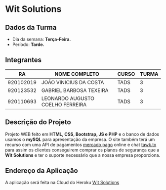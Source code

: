 # **Wit Solutions**

## Dados da Turma
* Dia da semana: **Terça-Feira.**
* Período: **Tarde.**

## Integrantes
| RA   | NOME COMPLETO | CURSO | TURMA |
|------|---------------|-------|-------|
| 920102019 | JOÃO VINICIUS DA COSTA  | TADS | 3    |
| 920123532 | GABRIEL BARBOSA TEXEIRA | TADS | 3    |
| 920110693 | LEONARDO AUGUSTO COELHO FERREIRA  | TADS | 3    |

## Descrição do Projeto
Projeto WEB feito em **HTML, CSS, Bootstrap, JS e PHP** e o banco de dados usamos o **mySQL** para apresentação da empresa. O site também terá um recurso com uma API de pagamentos [mercado pago](https://www.mercadopago.com.br/developers/pt/guides) online e chat [tawk.to](http://tawk.to/) para assim os clientes conseguirem comprar os planos de segurança que a **Wit Solutions** e ter o suporte necessário que a nossa empresa proporciona.

## Endereço da Aplicação
A aplicação será feita na Cloud do Heroku [Wit Solutions](https://wit-solutions.herokuapp.com/)

